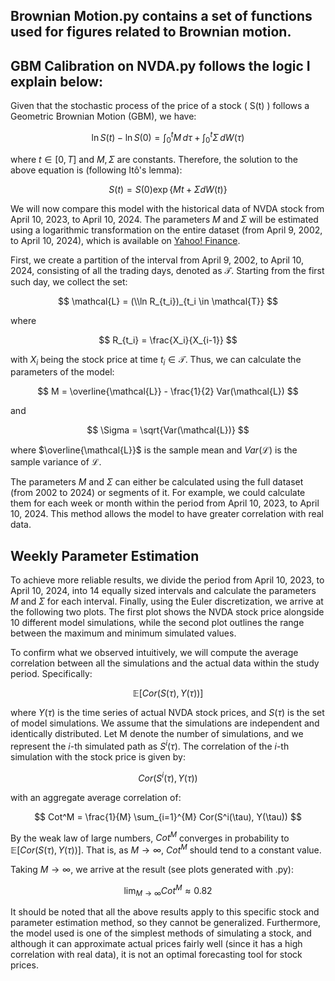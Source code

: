 **Brownian Motion.py** contains a set of functions used for figures related to Brownian motion.
---

**GBM Calibration on NVDA.py** follows the logic I explain below:
---

Given that the stochastic process of the price of a stock \( S(t) \) follows a Geometric Brownian Motion (GBM), we have:

$$
\ln S(t) - \ln S(0) = \int_{0}^{t} M \, d\tau + \int_{0}^{t} \Sigma\, dW(\tau)
$$

where $t \in [0, T]$ and $M, \Sigma$ are constants. Therefore, the solution to the above equation is (following Itô's lemma):

$$
S(t) = S(0) \exp \{ M  t + \Sigma  dW(t) \}
$$

We will now compare this model with the historical data of NVDA stock from April 10, 2023, to April 10, 2024. The parameters $M$ and $\Sigma$ will be estimated using a logarithmic transformation on the entire dataset (from April 9, 2002, to April 10, 2024), which is available on [Yahoo! Finance](https://finance.yahoo.com/quote/NVDA/history).

First, we create a partition of the interval from April 9, 2002, to April 10, 2024, consisting of all the trading days, denoted as $\mathcal{T}$. Starting from the first such day, we collect the set:

$$
\mathcal{L} = (\\ln R_{t_i})_{t_i \in \mathcal{T}}
$$

where

$$
R_{t_i} = \frac{X_i}{X_{i-1}}
$$

with $X_i$ being the stock price at time $t_i \in \mathcal{T}$. Thus, we can calculate the parameters of the model:

$$
M = \overline{\mathcal{L}} - \frac{1}{2} Var(\mathcal{L})
$$

and

$$
\Sigma = \sqrt{Var(\mathcal{L})}
$$

where $\overline{\mathcal{L}}$ is the sample mean and $Var(\mathcal{L})$ is the sample variance of $\mathcal{L}$.

The parameters $M$ and $\Sigma$ can either be calculated using the full dataset (from 2002 to 2024) or segments of it. For example, we could calculate them for each week or month within the period from April 10, 2023, to April 10, 2024. This method allows the model to have greater correlation with real data.

## Weekly Parameter Estimation

To achieve more reliable results, we divide the period from April 10, 2023, to April 10, 2024, into 14 equally sized intervals and calculate the parameters $M$ and $\Sigma$ for each interval. Finally, using the Euler discretization, we arrive at the following two plots. The first plot shows the NVDA stock price alongside 10 different model simulations, while the second plot outlines the range between the maximum and minimum simulated values.

To confirm what we observed intuitively, we will compute the average correlation between all the simulations and the actual data within the study period. Specifically:

$$
\mathbb{E}[Cor(S(\tau), Y(\tau))]
$$

where $Y(\tau)$ is the time series of actual NVDA stock prices, and $S(\tau)$ is the set of model simulations. We assume that the simulations are independent and identically distributed. Let M denote the number of simulations, and we represent the $i$-th simulated path as $S^i(\tau)$. The correlation of the $i$-th simulation with the stock price is given by:

$$
Cor(S^i(\tau), Y(\tau))
$$

with an aggregate average correlation of:

$$
Cot^M = \frac{1}{M} \sum_{i=1}^{M} Cor(S^i(\tau), Y(\tau))
$$

By the weak law of large numbers, $Cot^M$ converges in probability to $\mathbb{E}[Cor(S(\tau), Y(\tau))]$. That is, as $M \to \infty$, $Cot^M$ should tend to a constant value.

Taking $M \to \infty$, we arrive at the result (see plots generated with .py):

$$
\lim_{M \to \infty} Cot^M \approx 0.82
$$

It should be noted that all the above results apply to this specific stock and parameter estimation method, so they cannot be generalized. Furthermore, the model used is one of the simplest methods of simulating a stock, and although it can approximate actual prices fairly well (since it has a high correlation with real data), it is not an optimal forecasting tool for stock prices.
